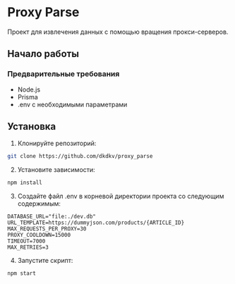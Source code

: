 # Proxy Parse
Проект для извлечения данных с помощью вращения прокси-серверов.

## Начало работы
### Предварительные требования
- Node.js
- Prisma
- .env с необходимыми параметрами
## Установка
1. Клонируйте репозиторий:
```bash
git clone https://github.com/dkdkv/proxy_parse
```
2. Установите зависимости:
```bash
npm install
```
3. Создайте файл .env в корневой директории проекта со следующим содержимым:
```dotenv
DATABASE_URL="file:./dev.db"
URL_TEMPLATE=https://dummyjson.com/products/{ARTICLE_ID}
MAX_REQUESTS_PER_PROXY=30
PROXY_COOLDOWN=15000
TIMEOUT=7000
MAX_RETRIES=3
```
4. Запустите скрипт:
```bash
npm start
```